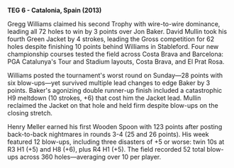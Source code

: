 **TEG 6 - Catalonia, Spain (2013)**

Gregg Williams claimed his second Trophy with wire-to-wire dominance, leading all 72 holes to win by 3 points over Jon Baker. David Mullin took his fourth Green Jacket by 4 strokes, leading the Gross competition for 62 holes despite finishing 10 points behind Williams in Stableford. Four new championship courses tested the field across Costa Brava and Barcelona: PGA Catalunya's Tour and Stadium layouts, Costa Brava, and El Prat Rosa.

Williams posted the tournament's worst round on Sunday—28 points with six blow-ups—yet survived multiple lead changes to edge Baker by 3 points. Baker's agonizing double runner-up finish included a catastrophic H9 meltdown (10 strokes, +6) that cost him the Jacket lead. Mullin reclaimed the Jacket on that hole and held firm despite blow-ups on the closing stretch.

Henry Meller earned his first Wooden Spoon with 123 points after posting back-to-back nightmares in rounds 3-4 (25 and 26 points). His week featured 12 blow-ups, including three disasters of +5 or worse: twin 10s at R3 H1 (+5) and H8 (+6), plus R4 H1 (+5). The field recorded 52 total blow-ups across 360 holes—averaging over 10 per player.